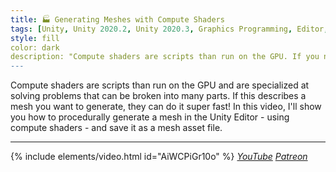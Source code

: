 ```yaml
---
title: 🏭 Generating Meshes with Compute Shaders
tags: [Unity, Unity 2020.2, Unity 2020.3, Graphics Programming, Editor, URP, HLSL, C#, Compute Shader, Basics]
style: fill
color: dark 
description: "Compute shaders are scripts than run on the GPU. If you need a mesh generated, they can do it super fast!"
---
```


Compute shaders are scripts than run on the GPU and are specialized at solving problems that can be broken into many parts. If this describes a mesh you want to generate, they can do it super fast! In this video, I'll show you how to procedurally generate a mesh in the Unity Editor - using compute shaders -  and save it as a mesh asset file.

***

{% include elements/video.html id="AiWCPiGr10o" %}
*[YouTube](https://youtu.be/AiWCPiGr10o) [Patreon](https://www.patreon.com/posts/files-bake-with-47120317)* 